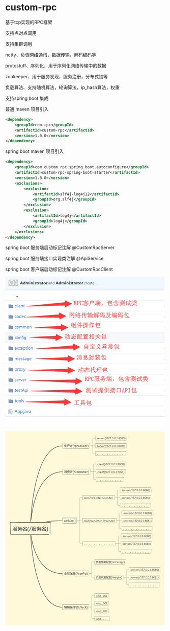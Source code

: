 # custom-rpc

基于tcp实现的RPC框架

支持点对点调用

支持集群调用

netty、负责网络通讯，数据传输，解码编码等

protostuff、序列化，用于序列化网络传输中的数据

zookeeper、用于服务发现，服务注册，分布式锁等

负载算法、支持随机算法，轮询算法，ip_hash算法，权重

支持spring boot 集成

普通 maven 项目引入
``` xml
<dependency>
    <groupId>com.rpc</groupId>
    <artifactId>custom-rpc</artifactId>
    <version>1.0.0</version>
</dependency>
```

spring boot maven 项目引入
``` xml
<dependency>
	<groupId>com.custom.rpc.spring.boot.autoconfigure</groupId>
	<artifactId>custom-rpc-spring-boot-starter</artifactId>
	<version>1.0.0</version>
	<exclusions>
		<exclusion>
			<artifactId>slf4j-log4j12</artifactId>
			<groupId>org.slf4j</groupId>
		</exclusion>
		<exclusion>
			<artifactId>log4j</artifactId>
			<groupId>log4j</groupId>
		</exclusion>
	</exclusions>
</dependency>
```

spring boot 服务端启动标记注解
@CustomRpcServer

spring boot 服务端接口实现类注解
@ApiService

spring boot 客户端启动标记注解
@CustomRpcClient

![image](https://github.com/shijianqiao321113/custom-rpc/blob/master/custom-rpc/TIM%E6%88%AA%E5%9B%BE20180523170643.png)

![image](https://github.com/shijianqiao321113/custom-rpc/blob/master/custom-rpc/zookeeperFlowNode.png)
